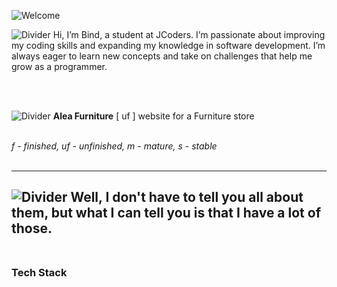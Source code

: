 ![Welcome](https://vaxerski.xyz/github/TopGif.gif)

![Divider](https://vaxerski.xyz/github/aboutme2.gif)
Hi, I’m Bind, a student at JCoders. I’m passionate about improving my coding skills and expanding my knowledge in software development. I’m always eager to learn new concepts and take on challenges that help me grow as a programmer.<br/>
<br/>

<br/>

![Divider](https://vaxerski.xyz/github/repos1.gif)
**Alea Furniture** [ uf ] website for a Furniture store <br/><br/>



*f - finished, uf - unfinished, m - mature, s - stable*<br/><br/>


---
![Divider](https://vaxerski.xyz/github/repos2.gif)
Well, I don't have to tell you all about them, but what I can tell you is that I have a lot of those.<br/><br/>
---

### Tech Stack  

<div align="center">
  <img src="" alt="" />
</div>

